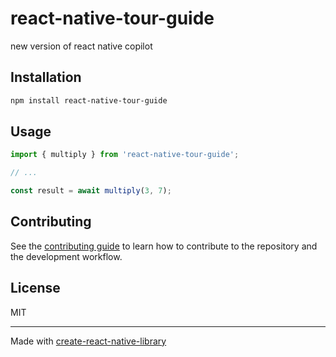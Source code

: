 # react-native-tour-guide

new version of react native copilot

## Installation

```sh
npm install react-native-tour-guide
```

## Usage

```js
import { multiply } from 'react-native-tour-guide';

// ...

const result = await multiply(3, 7);
```

## Contributing

See the [contributing guide](CONTRIBUTING.md) to learn how to contribute to the repository and the development workflow.

## License

MIT

---

Made with [create-react-native-library](https://github.com/callstack/react-native-builder-bob)
